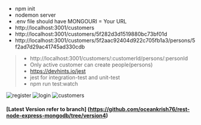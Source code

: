 * npm init
* nodemon server
* .env file should have MONGOURI = Your URL
* http://localhost:3001/customers
* http://localhost:3001/customers/5f282d3d1519880bc73bf01d
* http://localhost:3001/customers/5f2aac92404d922c705fb1a3/persons/5f2ad7d29ac41745ad330cdb

> * http://localhost:3001/customers/:customerId/persons/:personId
> * Only active customer can create people(persons)
> * https://devhints.io/jest
> * jest for integration-test and unit-test
> * npm run test:watch

<img src="https://i.ibb.co/Y8jqVxJ/Screenshot-2020-08-22-at-14-07-26.png" alt="register" />
<img src="https://i.ibb.co/56jSKcr/Screenshot-2020-08-22-at-14-07-38.png" alt="login" />
<img src="https://i.ibb.co/VDfNtBy/Screenshot-2020-08-22-at-14-07-53.png" alt="customers" />


#### [Latest Version refer to branch] (https://github.com/oceankrish76/rest-node-express-mongodb/tree/version4)